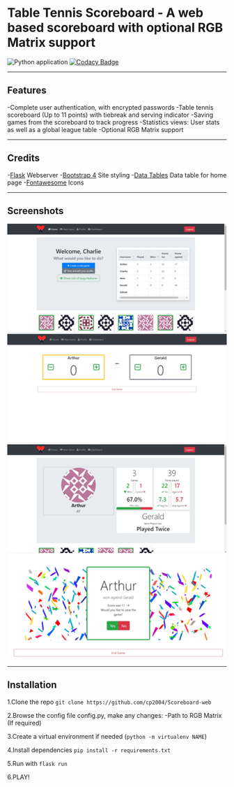 # Table Tennis Scoreboard - A web based scoreboard with optional RGB Matrix support

![Python application](https://github.com/cp2004/Scoreboard-web/workflows/Python%20application/badge.svg?branch=master)
[![Codacy Badge](https://app.codacy.com/project/badge/Grade/e0d483520e2c421396937d67a027308c)](https://www.codacy.com?utm_source=github.com&amp;utm_medium=referral&amp;utm_content=cp2004/Scoreboard-web&amp;utm_campaign=Badge_Grade)

---
## Features
  -Complete user authentication, with encrypted passwords
  -Table tennis scoreboard (Up to 11 points) with tiebreak and serving indicator
   -Saving games from the scoreboard to track progress
  -Statistics views: User stats as well as a global league table
  -Optional RGB Matrix support

---
## Credits
  -[Flask](https://flask.palletsprojects.com/en/1.1.x/) Webserver
  -[Bootstrap 4](https://getbootstrap.com/) Site styling
  -[Data Tables](https://datatables.net/) Data table for home page
  -[Fontawesome](https://fontawesome.com/) Icons

---
## Screenshots
![Homepage screenshot](resources/Home.jpg)![Homepage screenshot](resources/scoreboard.jpg)
![Homepage screenshot](resources/user.jpg)
![Homepage screenshot](resources/win.jpg)

---
## Installation
 1.Clone the repo `git clone https://github.com/cp2004/Scoreboard-web`

 2.Browse the config file config.py, make any changes:
   -Path to RGB Matrix (If required)

 3.Create a virtual environment if needed (`python -m virtualenv NAME`)

 4.Install dependencies `pip install -r requirements.txt`

 5.Run with `flask run`

 6.PLAY!
